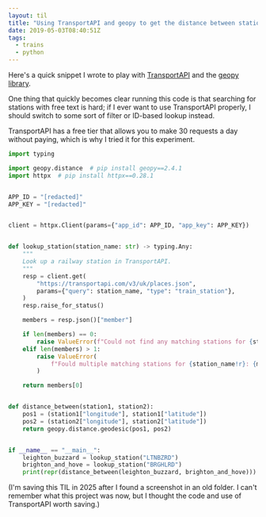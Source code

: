 ```yaml
---
layout: til
title: "Using TransportAPI and geopy to get the distance between stations"
date: 2019-05-03T08:40:51Z
tags:
  - trains
  - python
---
```

Here's a quick snippet I wrote to play with [TransportAPI](https://developer.transportapi.com) and the [geopy library](https://pypi.org/project/geopy/).

One thing that quickly becomes clear running this code is that searching for stations with free text is hard; if I ever want to use TransportAPI properly, I should switch to some sort of filter or ID-based lookup instead.

TransportAPI has a free tier that allows you to make 30 requests a day without paying, which is why I tried it for this experiment.

```python
import typing

import geopy.distance  # pip install geopy==2.4.1
import httpx  # pip install httpx==0.28.1


APP_ID = "[redacted]"
APP_KEY = "[redacted]"


client = httpx.Client(params={"app_id": APP_ID, "app_key": APP_KEY})


def lookup_station(station_name: str) -> typing.Any:
    """
    Look up a railway station in TransportAPI.
    """
    resp = client.get(
        "https://transportapi.com/v3/uk/places.json",
        params={"query": station_name, "type": "train_station"},
    )
    resp.raise_for_status()

    members = resp.json()["member"]

    if len(members) == 0:
        raise ValueError(f"Could not find any matching stations for {station_name!r}")
    elif len(members) > 1:
        raise ValueError(
            f"Fould multiple matching stations for {station_name!r}: {members}"
        )

    return members[0]


def distance_between(station1, station2):
    pos1 = (station1["longitude"], station1["latitude"])
    pos2 = (station2["longitude"], station2["latitude"])
    return geopy.distance.geodesic(pos1, pos2)


if __name__ == "__main__":
    leighton_buzzard = lookup_station("LTNBZRD")
    brighton_and_hove = lookup_station("BRGHLRD")
    print(repr(distance_between(leighton_buzzard, brighton_and_hove)))
```

(I'm saving this TIL in 2025 after I found a screenshot in an old folder.
I can't remember what this project was now, but I thought the code and use of TransportAPI worth saving.)
